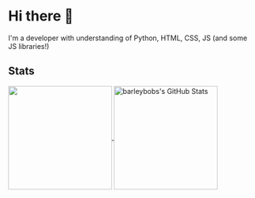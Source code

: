 # Hi there 👋

I'm a developer with understanding of Python, HTML, CSS, JS (and some JS libraries!)

## Stats
<a href="https://github.com/barleybobs/">
  <img height="210px" align="center" src="https://github-readme-stats.vercel.app/api/top-langs/?username=barleybobs&langs_count=3&hide_border=true&theme=tokyonight&bg_color=22272e" />
</a>
<a href="https://github.com/barleybobs">
  <img height="210px" align="center" src="https://github-readme-stats.vercel.app/api?username=barleybobs&show_icons=true&line_height=27&hide_border=true&theme=tokyonight&bg_color=22272e" alt="barleybobs's GitHub Stats" />
</a>


<!--
**barleybobs/barleybobs** is a ✨ _special_ ✨ repository because its `README.md` (this file) appears on your GitHub profile.

Here are some ideas to get you started:

- 🔭 I’m currently working on ...
- 🌱 I’m currently learning ...
- 👯 I’m looking to collaborate on ...
- 🤔 I’m looking for help with ...
- 💬 Ask me about ...
- 📫 How to reach me: ...
- 😄 Pronouns: ...
- ⚡ Fun fact: ...
-->
